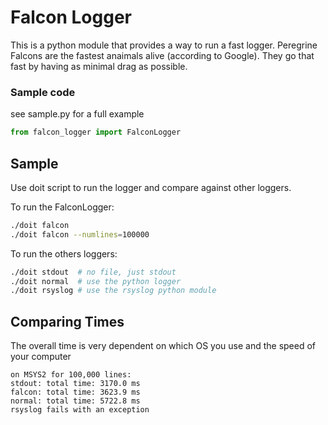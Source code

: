 # Falcon Logger #

This is a python module that provides a way to run a fast logger.
Peregrine Falcons are the fastest anaimals alive (according to Google).
They go that fast by having as minimal drag as possible.

### Sample code ###

see sample.py for a full example

```python
from falcon_logger import FalconLogger
```

## Sample

Use doit script to run the logger and compare against other loggers.

To run the FalconLogger:

```bash
./doit falcon
./doit falcon --numlines=100000
```

To run the others loggers:

```bash
./doit stdout  # no file, just stdout
./doit normal  # use the python logger
./doit rsyslog # use the rsyslog python module
```

## Comparing Times

The overall time is very dependent on which OS you use and the speed of your computer
```text
on MSYS2 for 100,000 lines:
stdout: total time: 3170.0 ms
falcon: total time: 3623.9 ms
normal: total time: 5722.8 ms
rsyslog fails with an exception 

```